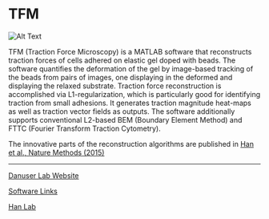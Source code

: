 # TFM

![Alt Text](img/TFMThumbnail.jpg?raw=true)

TFM (Traction Force Microscopy) is a MATLAB software that reconstructs traction forces of cells adhered on elastic gel doped with beads. The software quantifies the deformation of the gel by image-based tracking of the beads from pairs of images, one displaying in the deformed and displaying the relaxed substrate. Traction force reconstruction is accomplished via L1-regularization, which is particularly good for identifying traction from small adhesions. It generates traction magnitude heat-maps as well as traction vector fields as outputs. The software additionally supports conventional L2-based BEM (Boundary Element Method) and FTTC (Fourier Transform Traction Cytometry).

The innovative parts of the reconstruction algorithms are published in [Han et al., Nature Methods (2015)](http://www.nature.com/nmeth/journal/v12/n7/full/nmeth.3430.html)

----------------------
[Danuser Lab Website](https://www.danuserlab-utsw.org/)

[Software Links](https://github.com/DanuserLab/)

[Han Lab](https://sites.google.com/mtu.edu/hanlab/)
